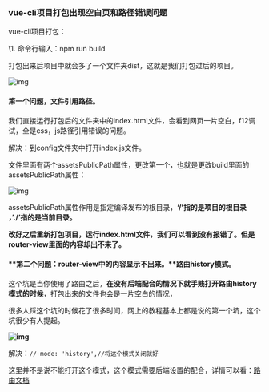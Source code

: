 ### vue-cli项目打包出现空白页和路径错误问题

vue-cli项目打包：

\1. 命令行输入：npm  run  build

​    打包出来后项目中就会多了一个文件夹dist，这就是我们打包过后的项目。

![img](../../../../../%E6%89%93%E5%8C%85/web%E9%A1%B9%E7%9B%AE/github/noteBlog/%E5%8D%9A%E5%AE%A2/assets/1202246-20171121094253805-1852331364.png)



#### 第一个问题，文件引用路径。

我们直接运行打包后的文件夹中的index.html文件，会看到网页一片空白，f12调试，全是css，js路径引用错误的问题。

解决：到config文件夹中打开index.js文件。

文件里面有两个assetsPublicPath属性，更改第一个，也就是更改build里面的assetsPublicPath属性：

![img](../../../../../%E6%89%93%E5%8C%85/web%E9%A1%B9%E7%9B%AE/github/noteBlog/%E5%8D%9A%E5%AE%A2/assets/1202246-20171121094900196-325897431.png)

assetsPublicPath属性作用是指定编译发布的根目录，**‘/’指的是项目的根目录 ，’./’指的是当前目录。**

**改好之后重新打包项目，运行index.html文件，我们可以看到没有报错了。但是router-view里面的内容却出不来了。**

 

#### **第二个问题：router-view中的内容显示不出来。**路由history模式。

这个坑是当你使用了路由之后，**在没有后端配合的情况下就手贱打开路由history模式的时候**，打包出来的文件也会是一片空白的情况，

很多人踩这个坑的时候花了很多时间，网上的教程基本上都是说的第一个坑，这个坑很少有人提起。

**![img](../../../../../%E6%89%93%E5%8C%85/web%E9%A1%B9%E7%9B%AE/github/noteBlog/%E5%8D%9A%E5%AE%A2/assets/1202246-20171121095445961-1591205997.png)**

解决：`// mode: 'history',//将这个模式关闭就好`

这里并不是说不能打开这个模式，这个模式需要后端设置的配合，详情可以看：[路由文档](https://router.vuejs.org/zh-cn/essentials/history-mode.html)